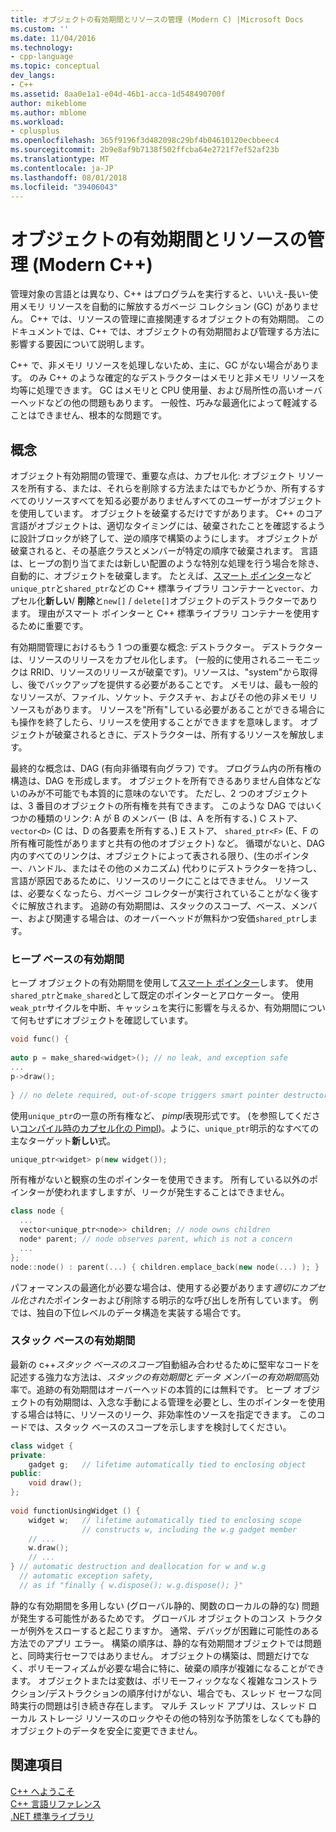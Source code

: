 ```yaml
---
title: オブジェクトの有効期間とリソースの管理 (Modern C) |Microsoft Docs
ms.custom: ''
ms.date: 11/04/2016
ms.technology:
- cpp-language
ms.topic: conceptual
dev_langs:
- C++
ms.assetid: 8aa0e1a1-e04d-46b1-acca-1d548490700f
author: mikeblome
ms.author: mblome
ms.workload:
- cplusplus
ms.openlocfilehash: 365f9196f3d482098c29bf4b04610120ecbbeec4
ms.sourcegitcommit: 2b9e8af9b7138f502ffcba64e2721f7ef52af23b
ms.translationtype: MT
ms.contentlocale: ja-JP
ms.lasthandoff: 08/01/2018
ms.locfileid: "39406043"
---
```

# <a name="object-lifetime-and-resource-management-modern-c"></a>オブジェクトの有効期間とリソースの管理 (Modern C++)
管理対象の言語とは異なり、C++ はプログラムを実行すると、いいえ-長い-使用メモリ リソースを自動的に解放するガベージ コレクション (GC) がありません。 C++ では、リソースの管理に直接関連するオブジェクトの有効期間。 このドキュメントでは、C++ では、オブジェクトの有効期間および管理する方法に影響する要因について説明します。  
  
 C++ で、非メモリ リソースを処理しないため、主に、GC がない場合があります。 のみ C++ のような確定的なデストラクターはメモリと非メモリ リソースを均等に処理できます。 GC はメモリと CPU 使用量、および局所性の高いオーバーヘッドなどの他の問題もあります。 一般性、巧みな最適化によって軽減することはできません、根本的な問題です。  
  
## <a name="concepts"></a>概念  
 オブジェクト有効期間の管理で、重要な点は、カプセル化: オブジェクト リソースを所有する、または、それらを削除する方法またはでもかどうか、所有するすべてのリソースすべてを知る必要がありませんすべてのユーザーがオブジェクトを使用しています。 オブジェクトを破棄するだけですがあります。 C++ のコア言語がオブジェクトは、適切なタイミングには、破棄されたことを確認するように設計ブロックが終了して、逆の順序で構築のようにします。 オブジェクトが破棄されると、その基底クラスとメンバーが特定の順序で破棄されます。  言語は、ヒープの割り当てまたは新しい配置のような特別な処理を行う場合を除き、自動的に、オブジェクトを破棄します。  たとえば、[スマート ポインター](../cpp/smart-pointers-modern-cpp.md)など`unique_ptr`と`shared_ptr`などの C++ 標準ライブラリ コンテナーと`vector`、カプセル化**新しい**/ **削除**と`new[]` / `delete[]`オブジェクトのデストラクターであります。 理由がスマート ポインターと C++ 標準ライブラリ コンテナーを使用するために重要です。  
  
 有効期間管理におけるもう 1 つの重要な概念: デストラクター。 デストラクターは、リソースのリリースをカプセル化します。  (一般的に使用されるニーモニックは RRID、リソースのリリースが破棄です)。リソースは、"system"から取得し、後でバックアップを提供する必要があることです。  メモリは、最も一般的なリソースが、ファイル、ソケット、テクスチャ、およびその他の非メモリ リソースもがあります。 リソースを"所有"している必要があることができる場合にも操作を終了したら、リリースを使用することができますを意味します。  オブジェクトが破棄されるときに、デストラクターは、所有するリソースを解放します。  
  
 最終的な概念は、DAG (有向非循環有向グラフ) です。  プログラム内の所有権の構造は、DAG を形成します。 オブジェクトを所有できるありません自体などないのみが不可能でも本質的に意味のないです。 ただし、2 つのオブジェクトは、3 番目のオブジェクトの所有権を共有できます。  このような DAG ではいくつかの種類のリンク: A が B のメンバー (B は、A を所有する、) C ストア、 `vector<D>` (C は、D の各要素を所有する、) E ストア、 `shared_ptr<F>` (E、F の所有権可能性がありますと共有の他のオブジェクト) など。  循環がないと、DAG 内のすべてのリンクは、オブジェクトによって表される限り、(生のポインター、ハンドル、またはその他のメカニズム) 代わりにデストラクターを持つし、言語が原因であるために、リソースのリークにことはできません。 リソースは、必要なくなったら、ガベージ コレクターが実行されていることがなく後すぐに解放されます。 追跡の有効期間は、スタックのスコープ、ベース、メンバー、および関連する場合は、のオーバーヘッドが無料かつ安価`shared_ptr`します。  
  
### <a name="heap-based-lifetime"></a>ヒープ ベースの有効期間  
 ヒープ オブジェクトの有効期間を使用して[スマート ポインター](../cpp/smart-pointers-modern-cpp.md)します。 使用`shared_ptr`と`make_shared`として既定のポインターとアロケーター。 使用`weak_ptr`サイクルを中断、キャッシュを実行に影響を与えるか、有効期間について何もせずにオブジェクトを確認しています。  
  
```cpp  
void func() {  
  
auto p = make_shared<widget>(); // no leak, and exception safe  
...  
p->draw();   
  
} // no delete required, out-of-scope triggers smart pointer destructor  
```  
  
 使用`unique_ptr`の一意の所有権など、 *pimpl*表現形式です。 (を参照してください[コンパイル時のカプセル化の Pimpl](../cpp/pimpl-for-compile-time-encapsulation-modern-cpp.md))。ように、`unique_ptr`明示的なすべての主なターゲット**新しい**式。  
  
```cpp  
unique_ptr<widget> p(new widget());  
```  
  
 所有権がないと観察の生のポインターを使用できます。 所有している以外のポインターが使われますしますが、リークが発生することはできません。  
  
```cpp  
class node {  
  ...  
  vector<unique_ptr<node>> children; // node owns children  
  node* parent; // node observes parent, which is not a concern  
  ...  
};  
node::node() : parent(...) { children.emplace_back(new node(...) ); }  
```  
  
 パフォーマンスの最適化が必要な場合は、使用する必要があります*適切にカプセル化された*ポインターおよび削除する明示的な呼び出しを所有しています。 例では、独自の下位レベルのデータ構造を実装する場合です。  
  
### <a name="stack-based-lifetime"></a>スタック ベースの有効期間  
 最新の c++*スタック ベースのスコープ*自動組み合わせるために堅牢なコードを記述する強力な方法は、*スタックの有効期間*と*データ メンバーの有効期間*高効率で。追跡の有効期間はオーバーヘッドの本質的には無料です。 ヒープ オブジェクトの有効期間は、入念な手動による管理を必要とし、生のポインターを使用する場合は特に、リソースのリーク、非効率性のソースを指定できます。 このコードでは、スタック ベースのスコープを示しますを検討してください。  
  
```cpp  
class widget {  
private:  
    gadget g;   // lifetime automatically tied to enclosing object  
public:  
    void draw();  
};  
  
void functionUsingWidget () {  
    widget w;   // lifetime automatically tied to enclosing scope  
                // constructs w, including the w.g gadget member  
    // ...
    w.draw();  
    // ...
} // automatic destruction and deallocation for w and w.g  
  // automatic exception safety,   
  // as if "finally { w.dispose(); w.g.dispose(); }"  
```  
  
 静的な有効期間を多用しない (グローバル静的、関数のローカルの静的な) 問題が発生する可能性があるためです。 グローバル オブジェクトのコンス トラクターが例外をスローすると起こりますか。 通常、デバッグが困難に可能性のある方法でのアプリ エラー。 構築の順序は、静的な有効期間オブジェクトでは問題と、同時実行セーフではありません。 オブジェクトの構築は、問題だけでなく、ポリモーフィズムが必要な場合に特に、破棄の順序が複雑になることができます。 オブジェクトまたは変数は、ポリモーフィックななく複雑なコンストラクション/デストラクションの順序付けがない、場合でも、スレッド セーフな同時実行の問題は引き続き存在します。 マルチ スレッド アプリは、スレッド ローカル ストレージ リソースのロックやその他の特別な予防策をしなくても静的オブジェクトのデータを安全に変更できません。  
  
## <a name="see-also"></a>関連項目  
 [C++ へようこそ](../cpp/welcome-back-to-cpp-modern-cpp.md)   
 [C++ 言語リファレンス](../cpp/cpp-language-reference.md)   
 [.NET 標準ライブラリ](../standard-library/cpp-standard-library-reference.md)